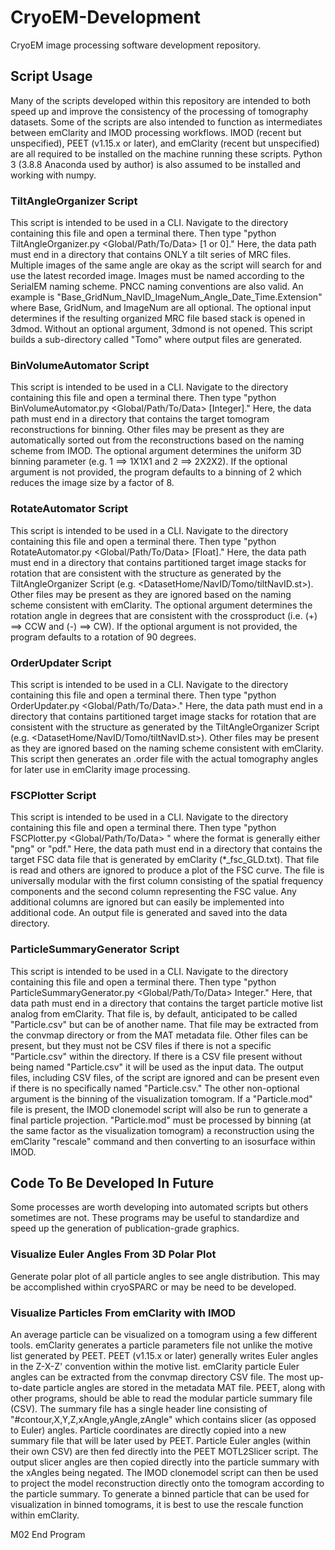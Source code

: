 # CryoEM-Development
CryoEM image processing software development repository.

## Script Usage
Many of the scripts developed within this repository are intended to both speed up and improve the consistency of the processing of tomography datasets.
Some of the scripts are also intended to function as intermediates between emClarity and IMOD processing workflows.
IMOD (recent but unspecified), PEET (v1.15.x or later), and emClarity (recent but unspecified) are all required to be installed on the machine running these scripts.
Python 3 (3.8.8 Anaconda used by author) is also assumed to be installed and working with numpy.

### TiltAngleOrganizer Script
This script is intended to be used in a CLI. 
Navigate to the directory containing this file and open a terminal there. 
Then type "python TiltAngleOrganizer.py <Global/Path/To/Data> [1 or 0]." 
Here, the data path must end in a directory that contains ONLY a tilt series of MRC files. 
Multiple images of the same angle are okay as the script will search for and use the latest recorded image. 
Images must be named according to the SerialEM naming scheme. PNCC naming conventions are also valid. 
An example is "Base_GridNum_NavID_ImageNum_Angle_Date_Time.Extension" where Base, GridNum, and ImageNum are all optional. 
The optional input determines if the resulting organized MRC file based stack is opened in 3dmod. 
Without an optional argument, 3dmond is not opened. 
This script builds a sub-directory called "Tomo" where output files are generated.

### BinVolumeAutomator Script
This script is intended to be used in a CLI. 
Navigate to the directory containing this file and open a terminal there. 
Then type "python BinVolumeAutomator.py <Global/Path/To/Data> [Integer]." 
Here, the data path must end in a directory that contains the target tomogram reconstructions for binning. 
Other files may be present as they are automatically sorted out from the reconstructions based on the naming scheme from IMOD. 
The optional argument determines the uniform 3D binning parameter (e.g. 1 ==> 1X1X1 and 2 ==> 2X2X2). 
If the optional argument is not provided, the program defaults to a binning of 2 which reduces the image size by a factor of 8.

### RotateAutomator Script
This script is intended to be used in a CLI. 
Navigate to the directory containing this file and open a terminal there. 
Then type "python RotateAutomator.py <Global/Path/To/Data> [Float]." 
Here, the data path must end in a directory that contains partitioned target image stacks for rotation that are consistent with the structure as generated by the TiltAngleOrganizer Script (e.g. <DatasetHome/NavID/Tomo/tiltNavID.st>). 
Other files may be present as they are ignored based on the naming scheme consistent with emClarity. 
The optional argument determines the rotation angle in degrees that are consistent with the crossproduct (i.e. (+) ==> CCW and (-) ==> CW). 
If the optional argument is not provided, the program defaults to a rotation of 90 degrees.

### OrderUpdater Script
This script is intended to be used in a CLI. 
Navigate to the directory containing this file and open a terminal there. 
Then type "python OrderUpdater.py <Global/Path/To/Data>." 
Here, the data path must end in a directory that contains partitioned target image stacks for rotation that are consistent with the structure as generated by the TiltAngleOrganizer Script (e.g. <DatasetHome/NavID/Tomo/tiltNavID.st>). 
Other files may be present as they are ignored based on the naming scheme consistent with emClarity. 
This script then generates an .order file with the actual tomography angles for later use in emClarity image processing.

### FSCPlotter Script
This script is intended to be used in a CLI.
Navigate to the directory containing this file and open a terminal there.
Then type "python FSCPlotter.py <Global/Path/To/Data> <format>" where the format is generally either "png" or "pdf."
Here, the data path must end in a directory that contains the target FSC data file that is generated by emClarity (*_fsc_GLD.txt).
That file is read and others are ignored to produce a plot of the FSC curve.
The file is universally modular with the first column consisting of the spatial frequency components and the second column representing the FSC value.
Any additional columns are ignored but can easily be implemented into additional code.
An output file is generated and saved into the data directory.

### ParticleSummaryGenerator Script
This script is intended to be used in a CLI.
Navigate to the directory containing this file and open a terminal there.
Then type "python ParticleSummaryGenerator.py <Global/Path/To/Data> Integer."
Here, that data path must end in a directory that contains the target particle motive list analog from emClarity.
That file is, by default, anticipated to be called "Particle.csv" but can be of another name.
That file may be extracted from the convmap directory or from the MAT metadata file.
Other files can be present, but they must not be CSV files if there is not a specific "Particle.csv" within the directory.
If there is a CSV file present without being named "Particle.csv" it will be used as the input data.
The output files, including CSV files, of the script are ignored and can be present even if there is no specifically named "Particle.csv."
The other non-optional argument is the binning of the visualization tomogram.
If a "Particle.mod" file is present, the IMOD clonemodel script will also be run to generate a final particle projection.
"Particle.mod" must be processed by binning (at the same factor as the visualization tomogram) a reconstruction using the emClarity "rescale" command and then converting to an isosurface within IMOD.

## Code To Be Developed In Future
Some processes are worth developing into automated scripts but others sometimes are not.
These programs may be useful to standardize and speed up the generation of publication-grade graphics.

### Visualize Euler Angles From 3D Polar Plot
Generate polar plot of all particle angles to see angle distribution.
This may be accomplished within cryoSPARC or may be need to be developed.

### Visualize Particles From emClarity with IMOD
An average particle can be visualized on a tomogram using a few different tools.
emClarity generates a particle parameters file not unlike the motive list generated by PEET.
PEET (v1.15.x or later) generally writes Euler angles in the Z-X-Z' convention within the motive list.
emClarity particle Euler angles can be extracted from the convmap directory CSV file.
The most up-to-date particle angles are stored in the metadata MAT file.
PEET, along with other programs, should be able to read the modular particle summary file (CSV).
The summary file has a single header line consisting of "#contour,X,Y,Z,xAngle,yAngle,zAngle" which contains slicer (as opposed to Euler) angles.
Particle coordinates are directly copied into a new summary file that will be later used by PEET.
Particle Euler angles (within their own CSV) are then fed directly into the PEET MOTL2Slicer script.
The output slicer angles are then copied directly into the particle summary with the xAngles being negated.
The IMOD clonemodel script can then be used to project the model reconstruction directly onto the tomogram according to the particle summary.
To generate a binned particle that can be used for visualization in binned tomograms, it is best to use the rescale function within emClarity.

M02 End Program